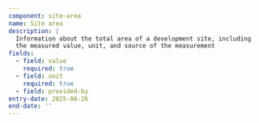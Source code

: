 ```yaml
---
component: site-area
name: Site area
description: |
  Information about the total area of a development site, including 
  the measured value, unit, and source of the measurement
fields:
  - field: value
    required: true
  - field: unit
    required: true
  - field: provided-by
entry-date: 2025-06-26
end-date: ''
---
```

